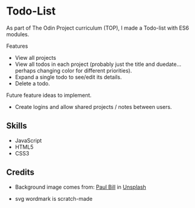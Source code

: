 # Todo-List
As part of The Odin Project curriculum (TOP), I made a Todo-list with ES6 modules. 

Features
- View all projects
- View all todos in each project (probably just the title and duedate… perhaps changing color for different priorities).
- Expand a single todo to see/edit its details.
- Delete a todo.

Future feature ideas to implement.
- Create logins and allow shared projects / notes between users.

## Skills
- JavaScript 
- HTML5
- CSS3

## Credits 
- Background image comes from: <a href="https://unsplash.com/es/@hoffman11">Paul Bill</a> in <a href="https://unsplash.com/es">Unsplash</a></p>
- svg wordmark is scratch-made
